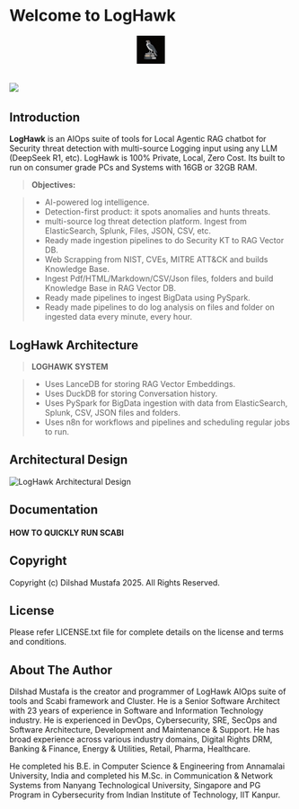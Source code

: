 Welcome to LogHawk
===================
<center>
 <img src='https://raw.githubusercontent.com/dilshadmustafa/loghawk/main/loghawk_logo.jpg' width='10%' />
</center>
<br>

[![](https://www.paypalobjects.com/en_US/i/btn/btn_donateCC_LG.gif)](https://www.paypal.com/cgi-bin/webscr?cmd=_s-xclick&hosted_button_id=H4V87SN5M2GG2)

Introduction
-------------

**LogHawk** is an AIOps suite of tools for Local Agentic RAG chatbot for Security threat detection with multi-source Logging input using any LLM (DeepSeek R1, etc). LogHawk is 100% Private, Local, Zero Cost. Its built to run on consumer grade PCs and Systems with 16GB or 32GB RAM.

> **Objectives:**

> - AI-powered log intelligence.
> - Detection-first product: it spots anomalies and hunts threats.
> - multi-source log threat detection platform. Ingest from ElasticSearch, Splunk, Files, JSON, CSV, etc.
> - Ready made ingestion pipelines to do Security KT to RAG Vector DB.
> - Web Scrapping from NIST, CVEs, MITRE ATT&CK and builds Knowledge Base.
> - Ingest Pdf/HTML/Markdown/CSV/Json files, folders and build Knowledge Base in RAG Vector DB.
> - Ready made pipelines to ingest BigData using PySpark.
> - Ready made pipelines to do log analysis on files and folder on ingested data every minute, every hour.

## LogHawk Architecture ##

> **LOGHAWK SYSTEM**

 >- Uses LanceDB for storing RAG Vector Embeddings. 
> - Uses DuckDB for storing Conversation history.
> - Uses PySpark for BigData ingestion with data from ElasticSearch, Splunk, CSV, JSON files and folders.
> - Uses n8n for workflows and pipelines and scheduling regular jobs to run.

## Architectural Design ##

![LogHawk Architectural Design](https://raw.githubusercontent.com/dilshadmustafa/loghawk/v0.1.0/Documentation/loghawk_1.jpg)


## Documentation ##

#### <i class="icon-file"></i> HOW TO QUICKLY RUN SCABI

Copyright
-------------------

Copyright (c) Dilshad Mustafa 2025. All Rights Reserved.

License
-------------

Please refer LICENSE.txt file for complete details on the license and terms and conditions.

About The Author
--------------------

Dilshad Mustafa is the creator and programmer of LogHawk AIOps suite of tools and Scabi framework and Cluster. He is a Senior Software Architect with 23 years of experience in Software and Information Technology industry. He is experienced in DevOps, Cybersecurity, SRE, SecOps and Software Architecture, Development and Maintenance & Support. He has broad experience across various industry domains, Digital Rights DRM, Banking & Finance, Energy & Utilities, Retail, Pharma, Healthcare.

He completed his B.E. in Computer Science & Engineering from Annamalai University, India and completed his M.Sc. in Communication & Network Systems from Nanyang Technological University, Singapore and PG Program in Cybersecurity from Indian Institute of Technology, IIT Kanpur.
